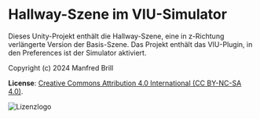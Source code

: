 # Hallway-Szene im VIU-Simulator

Dieses Unity-Projekt enthält die Hallway-Szene, eine in z-Richtung verlängerte Version der Basis-Szene. 
Das Projekt enthält das VIU-Plugin, in den Preferences
ist der Simulator aktiviert.

Copyright (c) 2024 Manfred Brill

**License**: [Creative Commons Attribution 4.0 International (CC BY-NC-SA 4.0)](https://creativecommons.org/licenses/by-nc-sa/4.0/).  

![Lizenzlogo](https://licensebuttons.net/l/by-nc-sa/3.0/de/88x31.png)
